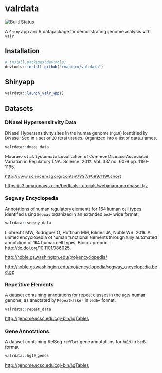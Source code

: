 valrdata 
====

[![Build Status](https://travis-ci.org/rnabioco/valrdata.svg?branch=master)](https://travis-ci.org/rnabioco/valrdata)

A `Shiny` app and R datapackage for demonstrating genome analysis with [`valr`](https://github.com/rnabioco/valr) 

Installation
-------

```r
# install.packages(devtools)
devtools::install_github("rnabioco/valrdata")
```
Shinyapp
------
```r
valrdata::launch_valr_app()
```

Datasets
--------

### DNaseI Hypersensitivity Data
 DNaseI Hypersensitivity sites in the human genome (`hg19`) identified by DNaseI-Seq in a set of 20 fetal tissues. Organized into a list of data_frames.

```r
valrdata::dnase_data
```
>
Maurano et al. Systematic Localization of Common Disease-Associated Variation in Regulatory DNA. Science. 2012. Vol. 337 no. 6099 pp. 1190-1195.
>

http://www.sciencemag.org/content/337/6099/1190.short

https://s3.amazonaws.com/bedtools-tutorials/web/maurano.dnaseI.tgz

### Segway Encyclopedia

Annotations of human regulatory elements for 164 human cell types identified using `Seqway` organized in an extended `bed+` wide format. 

```r
valrdata::segway_data
```

>
Libbrecht MW, Rodriguez O, Hoffman MM, Bilmes JA, Noble WS. 2016. A unified encyclopedia of human functional elements through fully automated annotation of 164 human cell types. Biorxiv preprint: http://dx.doi.org/10.1101/086025.
>

http://noble.gs.washington.edu/proj/encyclopedia/

http://noble.gs.washington.edu/proj/encyclopedia/segway_encyclopedia.bed.gz


### Repetitive Elements

A dataset containing annotations for repeat classes in the `hg19` human genome, as annotated by `RepeatMasker` in `bed6+` format. 

```r
valrdata::repeat_data
```

http://genome.ucsc.edu/cgi-bin/hgTables


### Gene Annotations

A dataset containing RefSeq `refFlat` gene annotations for `hg19` in `bed6` format.

```r
valrdata::hg19_genes
```

http://genome.ucsc.edu/cgi-bin/hgTables






